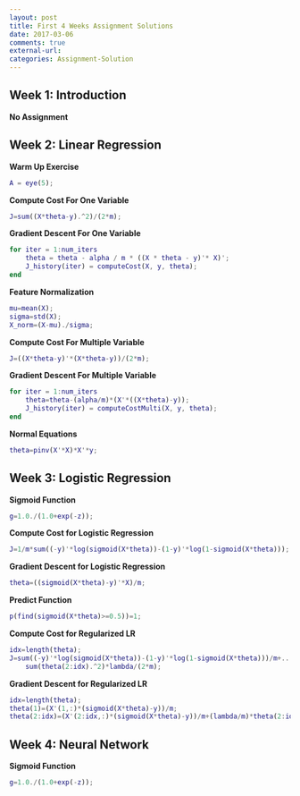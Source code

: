 ```yaml
---
layout: post
title: First 4 Weeks Assignment Solutions
date: 2017-03-06
comments: true
external-url:
categories: Assignment-Solution
---
```


## Week 1: Introduction
**No Assignment**

## Week 2: Linear Regression
**Warm Up Exercise**
```matlab
A = eye(5);
```

**Compute Cost For One Variable**
```matlab
J=sum((X*theta-y).^2)/(2*m);
```

**Gradient Descent For One Variable**
```matlab
for iter = 1:num_iters
	theta = theta - alpha / m * ((X * theta - y)'* X)';
	J_history(iter) = computeCost(X, y, theta);
end
```

**Feature Normalization**
```matlab
mu=mean(X);
sigma=std(X);
X_norm=(X-mu)./sigma;
```

**Compute Cost For Multiple Variable**
```matlab
J=((X*theta-y)'*(X*theta-y))/(2*m);
```

**Gradient Descent For Multiple Variable**
```matlab
for iter = 1:num_iters
	theta=theta-(alpha/m)*(X'*((X*theta)-y));
	J_history(iter) = computeCostMulti(X, y, theta);
end
```

**Normal Equations**
```matlab
theta=pinv(X'*X)*X'*y;
```
## Week 3: Logistic Regression
**Sigmoid Function**
```matlab
g=1.0./(1.0+exp(-z));
```

**Compute Cost for Logistic Regression**
```matlab
J=1/m*sum((-y)'*log(sigmoid(X*theta))-(1-y)'*log(1-sigmoid(X*theta)));
```

**Gradient Descent for Logistic Regression**
```matlab
theta=((sigmoid(X*theta)-y)'*X)/m;
```

**Predict Function**
```matlab
p(find(sigmoid(X*theta)>=0.5))=1;
```

**Compute Cost for Regularized LR**
```matlab
idx=length(theta);
J=sum((-y)'*log(sigmoid(X*theta))-(1-y)'*log(1-sigmoid(X*theta)))/m+...
    sum(theta(2:idx).^2)*lambda/(2*m);
```

**Gradient Descent for Regularized LR**
```matlab
idx=length(theta);
theta(1)=(X'(1,:)*(sigmoid(X*theta)-y))/m;
theta(2:idx)=(X'(2:idx,:)*(sigmoid(X*theta)-y))/m+(lambda/m)*theta(2:idx);
```

## Week 4: Neural Network
**Sigmoid Function**
```matlab
g=1.0./(1.0+exp(-z));
```

